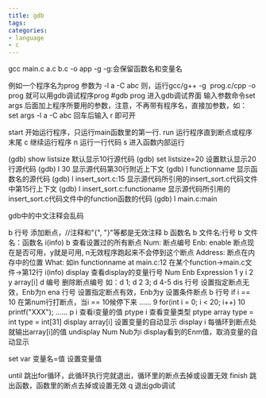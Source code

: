 ```yaml
---
title: gdb
tags: 
categories: 
- language
- c
---
```


gcc main.c a.c b.c -o app -g
-g:会保留函数名和变量名

例如一个程序名为prog 参数为 -l a -C abc
则，运行gcc/g++ -g  prog.c/cpp -o prog
就可以用gdb调试程序prog
#gdb prog
进入gdb调试界面
输入参数命令set args 后面加上程序所要用的参数，注意，不再带有程序名，直接加参数，如：
set args -l a -C abc
回车后输入
r
即可开


start	 开始运行程序，只运行main函数里的第一行.
run	运行程序直到断点或程序末尾
c	继续运行程序
n	运行一行代码
s	进入函数内部运行
	


(gdb) show listsize	默认显示10行源代码
(gdb) set listsize=20	设置默认显示20行源代码
(gdb) l 30	显示源代码第30行附近上下文
(gdb) l functionname	显示函数名的源代码
(gdb) l insert_sort.c:15	显示源代码所引用的insert_sort.c代码文件中第15行上下文
(gdb) l insert_sort.c:functioname	显示源代码所引用的insert_sort.c代码文件中的function函数的代码
(gdb) l main.c:main



gdb中的中文注释会乱码

b 行号	添加断点，//注释和"{", "}"等都是无效注释
b 函数名
b 文件名:行号
b 文件名：函数名
i(info) b	查看设置过的所有断点
	Num: 断点编号
	Enb: enable 断点现在是否可用，y就是可用, n无效程序跑起来不会停到这个断点
	Address: 断点在内存中的位置
	What: 如in functionname at main.c:12
	        在某个function->main.c文件->第12行
i(info) display	查看display的变量行号
	Num Enb Expression
	1        y      i
	2        y      array[i]
d 编号	删除断点编号
	如：d 1;  d 2 3;  d 4-5
dis 行号	设置指定断点无效，Enb为n
ena 行号	设置指定断点有效，Enb为y
设置条件断点
b 行号 if i == 10	在第num行打断点，当i == 10候停下来
	……
	9    for(int i = 0; i < 20; i++)
	10      printf("XXX");
	……
p i	查看i变量的值
ptype i	查看变量类型
ptype array	type = int
	type = int[31]
display array[i]	设置变量的自动显示
display i	每循环到断点处就输出array[i]的值
undisplay Num	Nub为i display看到的Enm值，取消变量的自动显示

set var 变量名=值	设置变量值

until	跳出for循环，此循环执行完就退出，循环里的断点去掉或设置无效
finish	跳出函数，函数里的断点去掉或设置无效
q	退出gdb调试

